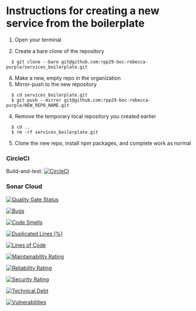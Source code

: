# Instructions for creating a new service from the boilerplate

1. Open your terminal

2. Create a bare clone of the repository

```
  $ git clone --bare git@github.com:rpp29-boc-rebecca-purple/services_boilerplate.git
```

4. Make a new, empty repo in the organization
6. Mirror-push to the new repository

```
  $ cd services_boilerplate.git
  $ git push --mirror git@github.com:rpp29-boc-rebecca-purple/NEW_REPO_NAME.git
```

4. Remove the temporary local repository you created earlier

```
  $ cd ..
  $ rm -rf services_boilerplate.git
```

5. Clone the new repo, install npm packages, and complete work as normal

### CircleCI 

Build-and-test:  [![CircleCI](https://circleci.com/gh/rpp29-boc-rebecca-purple/users-service/tree/main.svg?style=svg)](https://circleci.com/gh/rpp29-boc-rebecca-purple/users-service/tree/main)

### Sonar Cloud

[![Quality Gate Status](https://sonarcloud.io/api/project_badges/measure?project=rpp29-boc-rebecca-purple_users-service&metric=alert_status)](https://sonarcloud.io/summary/new_code?id=rpp29-boc-rebecca-purple_users-service)

[![Bugs](https://sonarcloud.io/api/project_badges/measure?project=rpp29-boc-rebecca-purple_users-service&metric=bugs)](https://sonarcloud.io/summary/new_code?id=rpp29-boc-rebecca-purple_users-service)

[![Code Smells](https://sonarcloud.io/api/project_badges/measure?project=rpp29-boc-rebecca-purple_users-service&metric=code_smells)](https://sonarcloud.io/summary/new_code?id=rpp29-boc-rebecca-purple_users-service)

[![Duplicated Lines (%)](https://sonarcloud.io/api/project_badges/measure?project=rpp29-boc-rebecca-purple_users-service&metric=duplicated_lines_density)](https://sonarcloud.io/summary/new_code?id=rpp29-boc-rebecca-purple_users-service)

[![Lines of Code](https://sonarcloud.io/api/project_badges/measure?project=rpp29-boc-rebecca-purple_users-service&metric=ncloc)](https://sonarcloud.io/summary/new_code?id=rpp29-boc-rebecca-purple_users-service)

[![Maintainability Rating](https://sonarcloud.io/api/project_badges/measure?project=rpp29-boc-rebecca-purple_users-service&metric=sqale_rating)](https://sonarcloud.io/summary/new_code?id=rpp29-boc-rebecca-purple_users-service)

[![Reliability Rating](https://sonarcloud.io/api/project_badges/measure?project=rpp29-boc-rebecca-purple_users-service&metric=reliability_rating)](https://sonarcloud.io/summary/new_code?id=rpp29-boc-rebecca-purple_users-service)

[![Security Rating](https://sonarcloud.io/api/project_badges/measure?project=rpp29-boc-rebecca-purple_users-service&metric=security_rating)](https://sonarcloud.io/summary/new_code?id=rpp29-boc-rebecca-purple_users-service)

[![Technical Debt](https://sonarcloud.io/api/project_badges/measure?project=rpp29-boc-rebecca-purple_users-service&metric=sqale_index)](https://sonarcloud.io/summary/new_code?id=rpp29-boc-rebecca-purple_users-service)

[![Vulnerabilities](https://sonarcloud.io/api/project_badges/measure?project=rpp29-boc-rebecca-purple_users-service&metric=vulnerabilities)](https://sonarcloud.io/summary/new_code?id=rpp29-boc-rebecca-purple_users-service)
